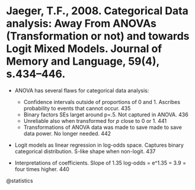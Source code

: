 # Jaeger, T.F., 2008. Categorical Data analysis: Away From ANOVAs (Transformation or not) and towards Logit Mixed Models. Journal of Memory and Language, 59(4), s.434–446.

- ANOVA has several flaws for categorical data analysis:
  - Confidence intervals outside of proportions of 0 and 1. Ascribes probability to events that cannot occur. 435
  - Binary factors SEs larget around p=.5. Not captured in ANOVA. 436
  - Unreliable also when transformed for *p* close to 0 or 1. 441
  - Transformations of ANOVA data was made to save made to save data power. No longer needed. 442

- Logit models as linear regression in log-odds space. Captures binary categorical distribution. S-like shape when non-logit. 437

- Interpretations of coefficients. Slope of 1.35 log-odds = e^1.35 = 3.9 = four times higher. 440

@statistics
